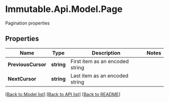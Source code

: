 # Immutable.Api.Model.Page
Pagination properties

## Properties

Name | Type | Description | Notes
------------ | ------------- | ------------- | -------------
**PreviousCursor** | **string** | First item as an encoded string | 
**NextCursor** | **string** | Last item as an encoded string | 

[[Back to Model list]](../README.md#documentation-for-models) [[Back to API list]](../README.md#documentation-for-api-endpoints) [[Back to README]](../README.md)

